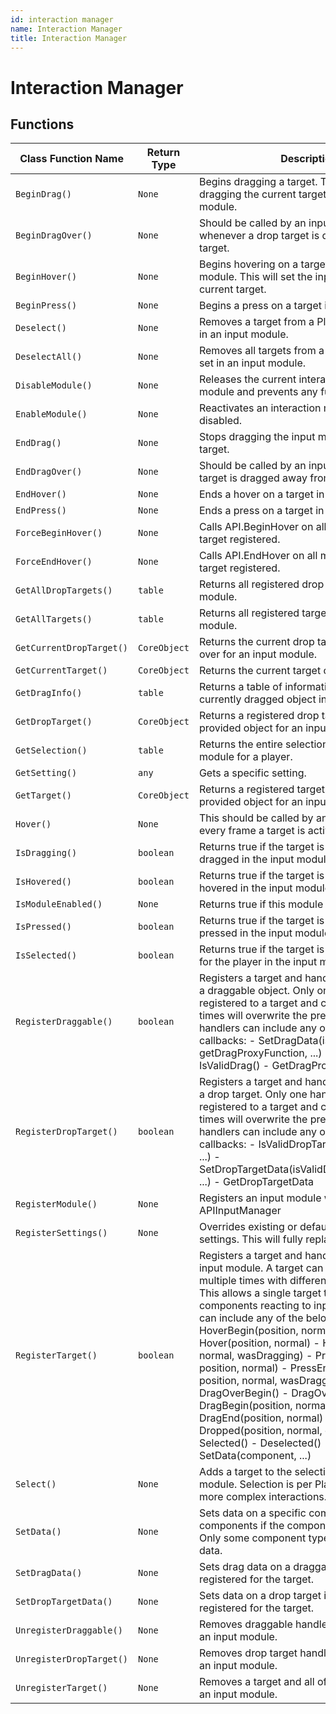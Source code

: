 ```yaml
---
id: interaction manager
name: Interaction Manager
title: Interaction Manager
---
```


# Interaction Manager

## Functions

| Class Function Name | Return Type | Description | Tags |
| ------------------- | ----------- | ----------- | ---- |
| `BeginDrag()` | `None` | Begins dragging a target. This will start dragging the current target for that input module. | None |
| `BeginDragOver()` | `None` | Should be called by an input module whenever a drop target is dragged over a drop target. | None |
| `BeginHover()` | `None` | Begins hovering on a target in an input module. This will set the input modules current target. | None |
| `BeginPress()` | `None` | Begins a press on a target in an input module. | None |
| `Deselect()` | `None` | Removes a target from a Players selection set in an input module. | None |
| `DeselectAll()` | `None` | Removes all targets from a Players selection set in an input module. | None |
| `DisableModule()` | `None` | Releases the current interaction target for this module and prevents any further interactions. | None |
| `EnableModule()` | `None` | Reactivates an interaction module after being disabled. | None |
| `EndDrag()` | `None` | Stops dragging the input modules current target. | None |
| `EndDragOver()` | `None` | Should be called by an input module when a target is dragged away from a drop target. | None |
| `EndHover()` | `None` | Ends a hover on a target in an input module. | None |
| `EndPress()` | `None` | Ends a press on a target in an input module. | None |
| `ForceBeginHover()` | `None` | Calls API.BeginHover on all modules with the target registered. | None |
| `ForceEndHover()` | `None` | Calls API.EndHover on all modules with the target registered. | None |
| `GetAllDropTargets()` | `table` | Returns all registered drop targets fro an input module. | None |
| `GetAllTargets()` | `table` | Returns all registered targets for an input module. | None |
| `GetCurrentDropTarget()` | `CoreObject` | Returns the current drop target being dragged over for an input module. | None |
| `GetCurrentTarget()` | `CoreObject` | Returns the current target of an input module. | None |
| `GetDragInfo()` | `table` | Returns a table of information regarding the currently dragged object in an input module. | None |
| `GetDropTarget()` | `CoreObject` | Returns a registered drop target related to the provided object for an input module. | None |
| `GetSelection()` | `table` | Returns the entire selection set in an input module for a player. | None |
| `GetSetting()` | `any` | Gets a specific setting. | None |
| `GetTarget()` | `CoreObject` | Returns a registered target related to the provided object for an input module. | None |
| `Hover()` | `None` | This should be called by an input module for every frame a target is actively being hovered. | None |
| `IsDragging()` | `boolean` | Returns true if the target is currently being dragged in the input module. | None |
| `IsHovered()` | `boolean` | Returns true if the target is currently being hovered in the input module. | None |
| `IsModuleEnabled()` | `None` | Returns true if this module is enabled. | None |
| `IsPressed()` | `boolean` | Returns true if the target is currently being pressed in the input module. | None |
| `IsSelected()` | `boolean` | Returns true if the target is currently selected for the player in the input module. | None |
| `RegisterDraggable()` | `boolean` | Registers a target and handlers to a module as a draggable object. Only one handler can be registered to a target and  calling this multiple times will overwrite the previous handlers. The handlers can include any of the below callbacks: - SetDragData(isValidDragFunction, getDragProxyFunction, ...) - GetDragData() - IsValidDrag() - GetDragProxy() | None |
| `RegisterDropTarget()` | `boolean` | Registers a target and handlers to a module as a drop target. Only one handler can be registered to a target and  calling this multiple times will overwrite the previous handlers. The handlers can include any of the below callbacks: - IsValidDropTarget(dropTargetIds, ...) - SetDropTargetData(isValidDropTargetFunction, ...) - GetDropTargetData | None |
| `RegisterModule()` | `None` | Registers an input module with the APIInputManager | None |
| `RegisterSettings()` | `None` | Overrides existing or default settings with new settings. This will fully replace all settings. | None |
| `RegisterTarget()` | `boolean` | Registers a target and handlers to a specific input module. A target can be registered multiple times with different  sets of handlers. This allows a single target to have multiple components reacting to input. The handlers can include  any of the below callbacks: - HoverBegin(position, normal) - Hover(position, normal) - HoverEnd(position, normal, wasDragging) - PressBegin(binding, position, normal) - PressEnd(binding, position, normal, wasDragging) - DragOverBegin() - DragOverEnd() - DragBegin(position, normal) - DragEnd(position, normal) - Dropped(position, normal, dropTargetId, ...) - Selected() - Deselected() - SetData(component, ...) | None |
| `Select()` | `None` | Adds a target to the selection set for an input module. Selection is per Player to allow for more complex interactions. | None |
| `SetData()` | `None` | Sets data on a specific component or all components if the component parameter is nil. Only some component types make use of data. | None |
| `SetDragData()` | `None` | Sets drag data on a draggable if one has been registered for the target. | None |
| `SetDropTargetData()` | `None` | Sets data on a drop target if one has been registered for the target. | None |
| `UnregisterDraggable()` | `None` | Removes draggable handlers from a target in an input module. | None |
| `UnregisterDropTarget()` | `None` | Removes drop target handlers from a target in an input module. | None |
| `UnregisterTarget()` | `None` | Removes a target and all of its handlers from an input module. | None |
